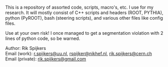 This is a repository of assorted code, scripts, macro's, etc. I use for my research. It will mostly consist of C++ scripts and headers (ROOT, PYTHIA), python (PyROOT), bash (steering scripts), and various other files like config files. 

Use at your own risk! I once managed to get a segmentation violation with 2 lines of python code, so be warned.

Author: Rik Spijkers  
Email (work): r.spijkers@uu.nl, rspijker@nikhef.nl, rik.spijkers@cern.ch  
Email (private): rik.spijkers@gmail.com